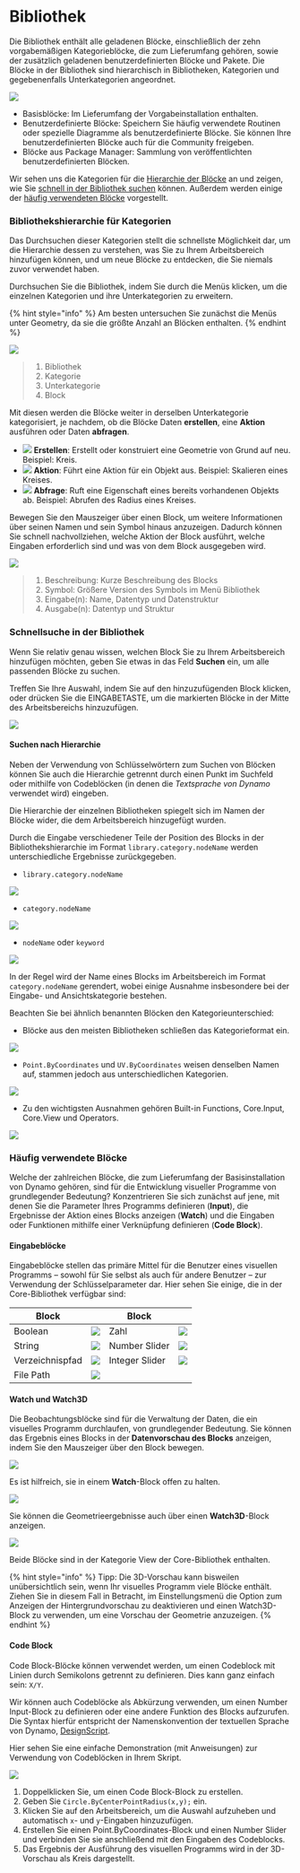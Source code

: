 # Bibliothek

Die Bibliothek enthält alle geladenen Blöcke, einschließlich der zehn vorgabemäßigen Kategorieblöcke, die zum Lieferumfang gehören, sowie der zusätzlich geladenen benutzerdefinierten Blöcke und Pakete. Die Blöcke in der Bibliothek sind hierarchisch in Bibliotheken, Kategorien und gegebenenfalls Unterkategorien angeordnet.

![](images/3-2/library-libraryUI.jpg)

* Basisblöcke: Im Lieferumfang der Vorgabeinstallation enthalten.
* Benutzerdefinierte Blöcke: Speichern Sie häufig verwendete Routinen oder spezielle Diagramme als benutzerdefinierte Blöcke. Sie können Ihre benutzerdefinierten Blöcke auch für die Community freigeben.
* Blöcke aus Package Manager: Sammlung von veröffentlichten benutzerdefinierten Blöcken.

Wir sehen uns die Kategorien für die [Hierarchie der Blöcke](2-library.md#library-hierarchy-for-categories) an und zeigen, wie Sie [schnell in der Bibliothek suchen](2-library.md#search-by-hierarchy) können. Außerdem werden einige der [häufig verwendeten Blöcke](2-library.md#frequently-used-nodes) vorgestellt.

### Bibliothekshierarchie für Kategorien

Das Durchsuchen dieser Kategorien stellt die schnellste Möglichkeit dar, um die Hierarchie dessen zu verstehen, was Sie zu Ihrem Arbeitsbereich hinzufügen können, und um neue Blöcke zu entdecken, die Sie niemals zuvor verwendet haben.

Durchsuchen Sie die Bibliothek, indem Sie durch die Menüs klicken, um die einzelnen Kategorien und ihre Unterkategorien zu erweitern.

{% hint style="info" %} Am besten untersuchen Sie zunächst die Menüs unter Geometry, da sie die größte Anzahl an Blöcken enthalten. {% endhint %}

![](images/3-2/library-modifiedandresizelibrarycategories.jpg)

> 1. Bibliothek
> 2. Kategorie
> 3. Unterkategorie
> 4. Block

Mit diesen werden die Blöcke weiter in derselben Unterkategorie kategorisiert, je nachdem, ob die Blöcke Daten **erstellen**, eine **Aktion** ausführen oder Daten **abfragen**.

* ![](<images/3-2/user interface - create.jpg>) **Erstellen**: Erstellt oder konstruiert eine Geometrie von Grund auf neu. Beispiel: Kreis.
* ![](<images/3-2/user interface - action.jpg>) **Aktion**: Führt eine Aktion für ein Objekt aus. Beispiel: Skalieren eines Kreises.
* ![](<images/3-2/user interface - query.jpg>) **Abfrage**: Ruft eine Eigenschaft eines bereits vorhandenen Objekts ab. Beispiel: Abrufen des Radius eines Kreises.

Bewegen Sie den Mauszeiger über einen Block, um weitere Informationen über seinen Namen und sein Symbol hinaus anzuzeigen. Dadurch können Sie schnell nachvollziehen, welche Aktion der Block ausführt, welche Eingaben erforderlich sind und was von dem Block ausgegeben wird.

![](<images/3-2/user interface - node description.jpg>)

> 1. Beschreibung: Kurze Beschreibung des Blocks
> 2. Symbol: Größere Version des Symbols im Menü Bibliothek
> 3. Eingabe(n): Name, Datentyp und Datenstruktur
> 4. Ausgabe(n): Datentyp und Struktur

### Schnellsuche in der Bibliothek

Wenn Sie relativ genau wissen, welchen Block Sie zu Ihrem Arbeitsbereich hinzufügen möchten, geben Sie etwas in das Feld **Suchen** ein, um alle passenden Blöcke zu suchen.

Treffen Sie Ihre Auswahl, indem Sie auf den hinzuzufügenden Block klicken, oder drücken Sie die EINGABETASTE, um die markierten Blöcke in der Mitte des Arbeitsbereichs hinzuzufügen.

![](<images/3-2/user interface - search.jpg>)

#### Suchen nach Hierarchie

Neben der Verwendung von Schlüsselwörtern zum Suchen von Blöcken können Sie auch die Hierarchie getrennt durch einen Punkt im Suchfeld oder mithilfe von Codeblöcken (in denen die _Textsprache von Dynamo_ verwendet wird) eingeben.

Die Hierarchie der einzelnen Bibliotheken spiegelt sich im Namen der Blöcke wider, die dem Arbeitsbereich hinzugefügt wurden.

Durch die Eingabe verschiedener Teile der Position des Blocks in der Bibliothekshierarchie im Format `library.category.nodeName` werden unterschiedliche Ergebnisse zurückgegeben.

* `library.category.nodeName`

![](images/3-2/library-searchbyhierarchygeometrypointbycoordinates\(1\).jpg)

* `category.nodeName`

![](images/3-2/library-searchbyhierarchy2pointbycoordinates.jpg)

* `nodeName` oder `keyword`

![](images/3-2/library-searchbyhierarchy3bycoordinates.jpg)

In der Regel wird der Name eines Blocks im Arbeitsbereich im Format `category.nodeName` gerendert, wobei einige Ausnahme insbesondere bei der Eingabe- und Ansichtskategorie bestehen.

Beachten Sie bei ähnlich benannten Blöcken den Kategorieunterschied:

* Blöcke aus den meisten Bibliotheken schließen das Kategorieformat ein.

![](images/3-2/library-nodecategorydifferences1.jpg)

* `Point.ByCoordinates` und `UV.ByCoordinates` weisen denselben Namen auf, stammen jedoch aus unterschiedlichen Kategorien.

![](images/3-2/library-nodecategorydifferences2.jpg)

* Zu den wichtigsten Ausnahmen gehören Built-in Functions, Core.Input, Core.View und Operators.

![](images/3-2/library-nodecategorydifferences3.jpg)

### Häufig verwendete Blöcke

Welche der zahlreichen Blöcke, die zum Lieferumfang der Basisinstallation von Dynamo gehören, sind für die Entwicklung visueller Programme von grundlegender Bedeutung? Konzentrieren Sie sich zunächst auf jene, mit denen Sie die Parameter Ihres Programms definieren (**Input**), die Ergebnisse der Aktion eines Blocks anzeigen (**Watch**) und die Eingaben oder Funktionen mithilfe einer Verknüpfung definieren (**Code Block**).

#### Eingabeblöcke

Eingabeblöcke stellen das primäre Mittel für die Benutzer eines visuellen Programms – sowohl für Sie selbst als auch für andere Benutzer – zur Verwendung der Schlüsselparameter dar. Hier sehen Sie einige, die in der Core-Bibliothek verfügbar sind:

| Block           |                                           | Block           |                                           |
| -------------- | ----------------------------------------- | -------------- | ----------------------------------------- |
| Boolean        | ![](images/3-2/library-boolean.jpg)       | Zahl         | ![](images/3-2/library-number.jpg)        |
| String         | ![](images/3-2/library-string.jpg)        | Number Slider  | ![](images/3-2/library-numberslider.jpg)  |
| Verzeichnispfad | ![](images/3-2/library-directorypath.jpg) | Integer Slider | ![](images/3-2/library-integerslider.jpg) |
| File Path      | ![](images/3-2/library-filepath.jpg)      |                |                                           |

#### Watch und Watch3D

Die Beobachtungsblöcke sind für die Verwaltung der Daten, die ein visuelles Programm durchlaufen, von grundlegender Bedeutung. Sie können das Ergebnis eines Blocks in der **Datenvorschau des Blocks** anzeigen, indem Sie den Mauszeiger über den Block bewegen.

![](images/3-2/library-nodepreview.jpg)

Es ist hilfreich, sie in einem **Watch**-Block offen zu halten.

![](images/3-2/library-watchnode.jpg)

Sie können die Geometrieergebnisse auch über einen **Watch3D**-Block anzeigen.

![](images/3-2/library-watch3dnode.gif)

Beide Blöcke sind in der Kategorie View der Core-Bibliothek enthalten.

{% hint style="info" %} Tipp: Die 3D-Vorschau kann bisweilen unübersichtlich sein, wenn Ihr visuelles Programm viele Blöcke enthält. Ziehen Sie in diesem Fall in Betracht, im Einstellungsmenü die Option zum Anzeigen der Hintergrundvorschau zu deaktivieren und einen Watch3D-Block zu verwenden, um eine Vorschau der Geometrie anzuzeigen. {% endhint %}

#### Code Block

Code Block-Blöcke können verwendet werden, um einen Codeblock mit Linien durch Semikolons getrennt zu definieren. Dies kann ganz einfach sein: `X/Y`.

Wir können auch Codeblöcke als Abkürzung verwenden, um einen Number Input-Block zu definieren oder eine andere Funktion des Blocks aufzurufen. Die Syntax hierfür entspricht der Namenskonvention der textuellen Sprache von Dynamo, [DesignScript](../8\_coding\_in\_dynamo/8-1\_code-blocks-and-design-script/2-design-script-syntax.md).

Hier sehen Sie eine einfache Demonstration (mit Anweisungen) zur Verwendung von Codeblöcken in Ihrem Skript.

![](<images/3-2/library-code block demo.gif>)

1. Doppelklicken Sie, um einen Code Block-Block zu erstellen.
2. Geben Sie `Circle.ByCenterPointRadius(x,y);` ein.
3. Klicken Sie auf den Arbeitsbereich, um die Auswahl aufzuheben und automatisch `x`- und `y`-Eingaben hinzuzufügen.
4. Erstellen Sie einen Point.ByCoordinates-Block und einen Number Slider und verbinden Sie sie anschließend mit den Eingaben des Codeblocks.
5. Das Ergebnis der Ausführung des visuellen Programms wird in der 3D-Vorschau als Kreis dargestellt.

